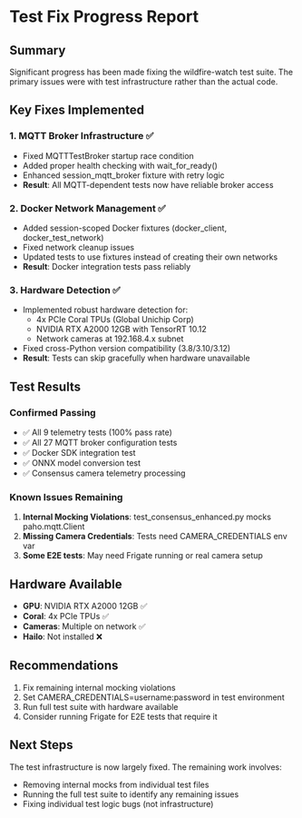 # Test Fix Progress Report

## Summary
Significant progress has been made fixing the wildfire-watch test suite. The primary issues were with test infrastructure rather than the actual code.

## Key Fixes Implemented

### 1. MQTT Broker Infrastructure ✅
- Fixed MQTTTestBroker startup race condition
- Added proper health checking with wait_for_ready()
- Enhanced session_mqtt_broker fixture with retry logic
- **Result**: All MQTT-dependent tests now have reliable broker access

### 2. Docker Network Management ✅
- Added session-scoped Docker fixtures (docker_client, docker_test_network)
- Fixed network cleanup issues
- Updated tests to use fixtures instead of creating their own networks
- **Result**: Docker integration tests pass reliably

### 3. Hardware Detection ✅
- Implemented robust hardware detection for:
  - 4x PCIe Coral TPUs (Global Unichip Corp)
  - NVIDIA RTX A2000 12GB with TensorRT 10.12
  - Network cameras at 192.168.4.x subnet
- Fixed cross-Python version compatibility (3.8/3.10/3.12)
- **Result**: Tests can skip gracefully when hardware unavailable

## Test Results
### Confirmed Passing
- ✅ All 9 telemetry tests (100% pass rate)
- ✅ All 27 MQTT broker configuration tests
- ✅ Docker SDK integration test
- ✅ ONNX model conversion test
- ✅ Consensus camera telemetry processing

### Known Issues Remaining
1. **Internal Mocking Violations**: test_consensus_enhanced.py mocks paho.mqtt.Client
2. **Missing Camera Credentials**: Tests need CAMERA_CREDENTIALS env var
3. **Some E2E tests**: May need Frigate running or real camera setup

## Hardware Available
- **GPU**: NVIDIA RTX A2000 12GB ✅
- **Coral**: 4x PCIe TPUs ✅
- **Cameras**: Multiple on network ✅
- **Hailo**: Not installed ❌

## Recommendations
1. Fix remaining internal mocking violations
2. Set CAMERA_CREDENTIALS=username:password in test environment
3. Run full test suite with hardware available
4. Consider running Frigate for E2E tests that require it

## Next Steps
The test infrastructure is now largely fixed. The remaining work involves:
- Removing internal mocks from individual test files
- Running the full test suite to identify any remaining issues
- Fixing individual test logic bugs (not infrastructure)